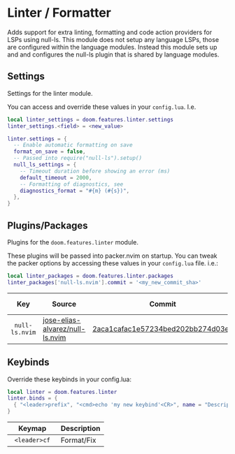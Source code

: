 # Linter / Formatter

Adds support for extra linting, formatting and code action providers for LSPs
using null-ls.  This module does not setup any language LSPs, those are
configured within the language modules.  Instead this module sets up and
and configures the null-ls plugin that is shared by language modules.

## Settings

Settings for the linter module.

You can access and override these values in your `config.lua`. I.e.
```lua
local linter_settings = doom.features.linter.settings
linter_settings.<field> = <new_value>
```
```lua
linter.settings = {
  -- Enable automatic formatting on save
  format_on_save = false,
  -- Passed into require("null-ls").setup()
  null_ls_settings = {
    -- Timeout duration before showing an error (ms)
    default_timeout = 2000,
    -- Formatting of diagnostics, see
    diagnostics_format = "#{m} (#{s})",
  },
}

```

## Plugins/Packages

Plugins for the `doom.features.linter` module.

These plugins will be passed into packer.nvim on startup.  You can tweak
the packer options by accessing these values in your `config.lua` file.
i.e.:

```lua
local linter_packages = doom.features.linter.packages
linter_packages['null-ls.nvim'].commit = '<my_new_commit_sha>'
```

|          Key |                          Source |                            Commit | Is Lazy? |
| ------------ | ------------------------------- | --------------------------------- | -------- |
| <code> null-ls.nvim </code> | [jose-elias-alvarez/null-ls.nvim](https://github.com/jose-elias-alvarez/null-ls.nvim) | [2aca1cafac1e57234bed202bb274d03ee](https://github.com/jose-elias-alvarez/null-ls.nvim/commit/8be9f4f2aca1cafac1e57234bed202bb274d03ee) |          |

## Keybinds

Override these keybinds in your config.lua:

```lua
local linter = doom.features.linter
linter.binds = {
  { "<leader>prefix", "<cmd>echo 'my new keybind'<CR>", name = "Description for my new keybind" }
}
```

|     Keymap | Description |
| ---------- | ----------- |
| <code> &lt;leader&gt;cf </code> |  Format/Fix |

